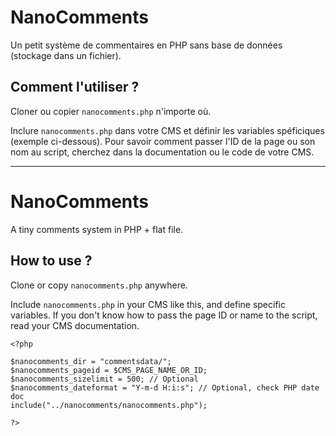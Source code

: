 # NanoComments

Un petit système de commentaires en PHP sans base de données (stockage dans un fichier).

## Comment l'utiliser ?

Cloner ou copier `nanocomments.php` n'importe où.

Inclure `nanocomments.php` dans votre CMS et définir les variables spéficiques (exemple ci-dessous). Pour savoir comment passer l'ID de la page ou son nom au script, cherchez dans la documentation ou le code de votre CMS.

---

# NanoComments

A tiny comments system in PHP + flat file.

## How to use ?

Clone or copy `nanocomments.php` anywhere.

Include `nanocomments.php` in your CMS like this, and define specific variables. If you don't know how to pass the page ID or name to the script, read your CMS documentation.

```
<?php 

$nanocomments_dir = "commentsdata/";
$nanocomments_pageid = $CMS_PAGE_NAME_OR_ID;
$nanocomments_sizelimit = 500; // Optional
$nanocomments_dateformat = "Y-m-d H:i:s"; // Optional, check PHP date doc
include("../nanocomments/nanocomments.php");

?>
```

